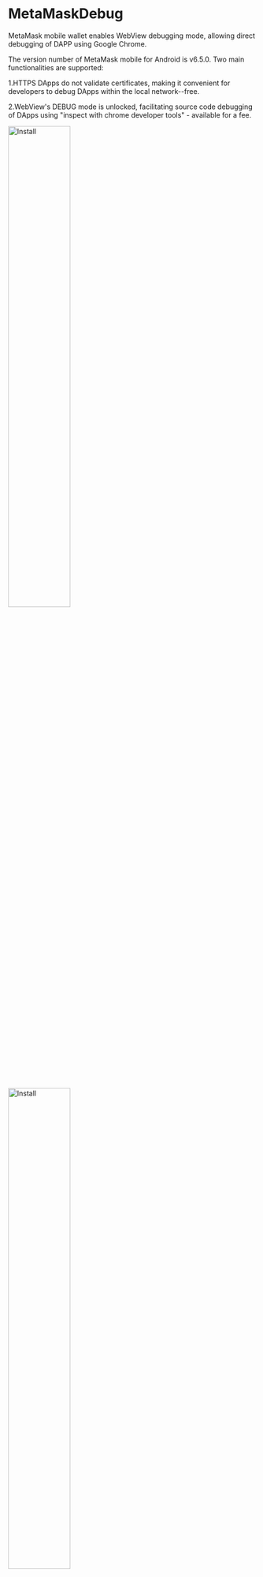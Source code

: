 # MetaMaskDebug
MetaMask mobile wallet enables WebView debugging mode, allowing direct debugging of DAPP using Google Chrome.

The version number of MetaMask mobile for Android is v6.5.0.
Two main functionalities are supported:

1.HTTPS DApps do not validate certificates, making it convenient for developers to debug DApps within the local network--free.

2.WebView's DEBUG mode is unlocked, facilitating source code debugging of DApps using "inspect with chrome developer tools" - available for a fee.


<img src="pic/1.jpg" alt="Install" width="50%" height="50%">
<img src="pic/2.jpg" alt="Install" width="50%" height="50%">
<img src="pic/3.jpg" alt="Install" width="50%" height="50%">
<img src="pic/4.jpg" alt="Install" width="50%" height="50%">
<img src="pic/5.jpg" alt="Install" width="50%" height="50%">
<img src="pic/6.jpg" alt="Install" width="50%" height="50%">
<img src="pic/7.jpg" alt="Install" width="50%" height="50%">
<img src="pic/8.jpg" alt="Install" width="50%" height="50%">
<img src="pic/9.jpg" alt="Install" width="50%" height="50%">
<img src="pic/10.jpg" alt="Install" width="50%" height="50%">
<img src="pic/11.jpg" alt="Install" width="50%" height="50%">
<img src="pic/12.jpg" alt="Install" width="50%" height="50%">
<img src="pic/12.jpg" alt="Install" width="50%" height="50%">
<img src="pic/13.jpg" alt="Install" width="50%" height="50%">
<img src="pic/14.jpg" alt="Install" width="50%" height="50%">
<img src="pic/15.jpg" alt="Install" width="50%" height="50%">
<img src="pic/16.jpg" alt="Install" width="50%" height="50%">
<img src="pic/17.jpg" alt="Install" width="50%" height="50%">
<img src="pic/18.jpg" alt="Install" width="50%" height="50%">